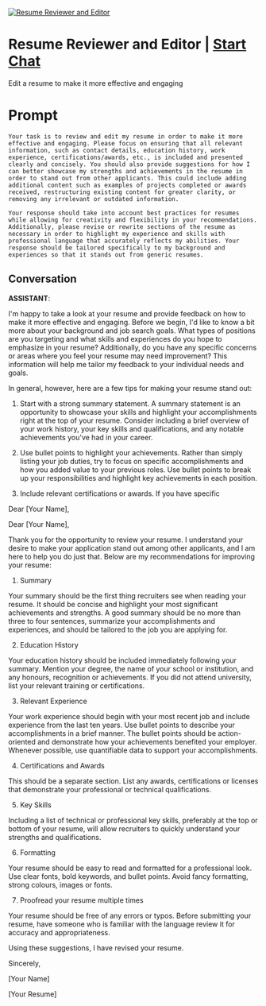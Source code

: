
[![Resume Reviewer and Editor](https://flow-prompt-covers.s3.us-west-1.amazonaws.com/icon/illustrative/illus_5.png)](https://gptcall.net/chat.html?data=%7B%22contact%22%3A%7B%22id%22%3A%22knZlpNTweuwtAprl5pOYk%22%2C%22flow%22%3Atrue%7D%7D)
# Resume Reviewer and Editor | [Start Chat](https://gptcall.net/chat.html?data=%7B%22contact%22%3A%7B%22id%22%3A%22knZlpNTweuwtAprl5pOYk%22%2C%22flow%22%3Atrue%7D%7D)
Edit a resume to make it more effective and engaging

# Prompt

```
Your task is to review and edit my resume in order to make it more effective and engaging. Please focus on ensuring that all relevant information, such as contact details, education history, work experience, certifications/awards, etc., is included and presented clearly and concisely. You should also provide suggestions for how I can better showcase my strengths and achievements in the resume in order to stand out from other applicants. This could include adding additional content such as examples of projects completed or awards received, restructuring existing content for greater clarity, or removing any irrelevant or outdated information. 

Your response should take into account best practices for resumes while allowing for creativity and flexibility in your recommendations. Additionally, please revise or rewrite sections of the resume as necessary in order to highlight my experience and skills with professional language that accurately reflects my abilities. Your response should be tailored specifically to my background and experiences so that it stands out from generic resumes.
```

## Conversation

**ASSISTANT**: 



I'm happy to take a look at your resume and provide feedback on how to make it more effective and engaging. Before we begin, I'd like to know a bit more about your background and job search goals. What types of positions are you targeting and what skills and experiences do you hope to emphasize in your resume? Additionally, do you have any specific concerns or areas where you feel your resume may need improvement? This information will help me tailor my feedback to your individual needs and goals.



In general, however, here are a few tips for making your resume stand out:



1. Start with a strong summary statement. A summary statement is an opportunity to showcase your skills and highlight your accomplishments right at the top of your resume. Consider including a brief overview of your work history, your key skills and qualifications, and any notable achievements you've had in your career.



2. Use bullet points to highlight your achievements. Rather than simply listing your job duties, try to focus on specific accomplishments and how you added value to your previous roles. Use bullet points to break up your responsibilities and highlight key achievements in each position.



3. Include relevant certifications or awards. If you have specific



Dear [Your Name],







Dear [Your Name],



Thank you for the opportunity to review your resume. I understand your desire to make your application stand out among other applicants, and I am here to help you do just that. Below are my recommendations for improving your resume:



1. Summary

Your summary should be the first thing recruiters see when reading your resume. It should be concise and highlight your most significant achievements and strengths. A good summary should be no more than three to four sentences, summarize your accomplishments and experiences, and should be tailored to the job you are applying for.



2. Education History

Your education history should be included immediately following your summary. Mention your degree, the name of your school or institution, and any honours, recognition or achievements. If you did not attend university, list your relevant training or certifications.



3. Relevant Experience

Your work experience should begin with your most recent job and include experience from the last ten years. Use bullet points to describe your accomplishments in a brief manner. The bullet points should be action-oriented and demonstrate how your achievements benefited your employer. Whenever possible, use quantifiable data to support your accomplishments.



4. Certifications and Awards

This should be a separate section. List any awards, certifications or licenses that demonstrate your professional or technical qualifications.



5. Key Skills

Including a list of technical or professional key skills, preferably at the top or bottom of your resume, will allow recruiters to quickly understand your strengths and qualifications.



6. Formatting

Your resume should be easy to read and formatted for a professional look. Use clear fonts, bold keywords, and bullet points. Avoid fancy formatting, strong colours, images or fonts.



7. Proofread your resume multiple times

Your resume should be free of any errors or typos. Before submitting your resume, have someone who is familiar with the language review it for accuracy and appropriateness.



Using these suggestions, I have revised your resume.



Sincerely,



[Your Name]



[Your Resume]


